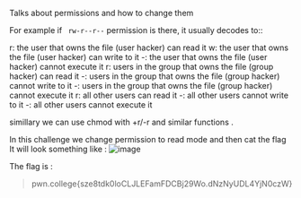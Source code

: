 Talks about permissions and how to change them 

For example if ` rw-r--r--` permission is there, it usually decodes to::

r: the user that owns the file (user hacker) can read it
w: the user that owns the file (user hacker) can write to it
-: the user that owns the file (user hacker) cannot execute it
r: users in the group that owns the file (group hacker) can read it
-: users in the group that owns the file (group hacker) cannot write to it
-: users in the group that owns the file (group hacker) cannot execute it
r: all other users can read it
-: all other users cannot write to it
-: all other users cannot execute it

simillary we can use chmod with +r/-r and similar functions . 

In this challenge we change permission to read mode and then cat the flag 
It will look something like : 
![image](https://github.com/user-attachments/assets/f6610ff7-3171-4157-a375-917eaa2a1064)










The flag is : 
>pwn.college{sze8tdk0loCLJLEFamFDCBj29Wo.dNzNyUDL4YjN0czW}
